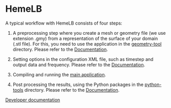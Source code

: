 # HemeLB

A typical workflow with HemeLB consists of four steps:

1. A preprocessing step where you create a mesh or geometry file (we use extension .gmy) from a representation of the surface of your domain (.stl file). For this, you need to use the application in the [geometry-tool](../geometry-tool) directory. Please refer to the [Documentation](user/geometry-tool.md). 

2. Setting options in the configuration XML file, such as timestep and output data and frequency. Please refer to the [Documentation](user/XmlConfiguration.md).

3. Compiling and running the [main application](user/main-application.md).

4. Post processing the results, using the Python packages in the [python-tools](../python-tools) directory. Please refer to the [Documentation](user/python-tools.md).


[Developer documentation](/doc/dev/)

